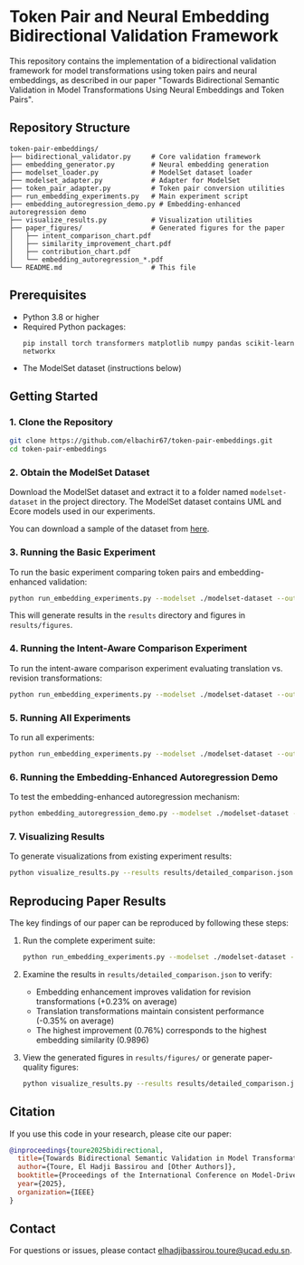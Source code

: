 # Token Pair and Neural Embedding Bidirectional Validation Framework

This repository contains the implementation of a bidirectional validation framework for model transformations using token pairs and neural embeddings, as described in our paper "Towards Bidirectional Semantic Validation in Model Transformations Using Neural Embeddings and Token Pairs".

## Repository Structure

```
token-pair-embeddings/
├── bidirectional_validator.py     # Core validation framework
├── embedding_generator.py         # Neural embedding generation
├── modelset_loader.py             # ModelSet dataset loader
├── modelset_adapter.py            # Adapter for ModelSet
├── token_pair_adapter.py          # Token pair conversion utilities
├── run_embedding_experiments.py   # Main experiment script
├── embedding_autoregression_demo.py # Embedding-enhanced autoregression demo
├── visualize_results.py           # Visualization utilities
├── paper_figures/                 # Generated figures for the paper
│   ├── intent_comparison_chart.pdf
│   ├── similarity_improvement_chart.pdf
│   ├── contribution_chart.pdf
│   └── embedding_autoregression_*.pdf
└── README.md                      # This file
```

## Prerequisites

- Python 3.8 or higher
- Required Python packages:
  ```
  pip install torch transformers matplotlib numpy pandas scikit-learn networkx
  ```
- The ModelSet dataset (instructions below)

## Getting Started

### 1. Clone the Repository

```bash
git clone https://github.com/elbachir67/token-pair-embeddings.git
cd token-pair-embeddings
```

### 2. Obtain the ModelSet Dataset

Download the ModelSet dataset and extract it to a folder named `modelset-dataset` in the project directory. The ModelSet dataset contains UML and Ecore models used in our experiments.

You can download a sample of the dataset from [here](https://figshare.com/s/5a6c02fa8ed20782935c?file=24495371).

### 3. Running the Basic Experiment

To run the basic experiment comparing token pairs and embedding-enhanced validation:

```bash
python run_embedding_experiments.py --modelset ./modelset-dataset --output results --experiment basic
```

This will generate results in the `results` directory and figures in `results/figures`.

### 4. Running the Intent-Aware Comparison Experiment

To run the intent-aware comparison experiment evaluating translation vs. revision transformations:

```bash
python run_embedding_experiments.py --modelset ./modelset-dataset --output results --experiment compare
```

### 5. Running All Experiments

To run all experiments:

```bash
python run_embedding_experiments.py --modelset ./modelset-dataset --output results --experiment all
```

### 6. Running the Embedding-Enhanced Autoregression Demo

To test the embedding-enhanced autoregression mechanism:

```bash
python embedding_autoregression_demo.py --modelset ./modelset-dataset --output paper_figures
```

### 7. Visualizing Results

To generate visualizations from existing experiment results:

```bash
python visualize_results.py --results results/detailed_comparison.json --output paper_figures
```

## Reproducing Paper Results

The key findings of our paper can be reproduced by following these steps:

1. Run the complete experiment suite:

   ```bash
   python run_embedding_experiments.py --modelset ./modelset-dataset --output results --experiment all
   ```

2. Examine the results in `results/detailed_comparison.json` to verify:

   - Embedding enhancement improves validation for revision transformations (+0.23% on average)
   - Translation transformations maintain consistent performance (-0.35% on average)
   - The highest improvement (0.76%) corresponds to the highest embedding similarity (0.9896)

3. View the generated figures in `results/figures/` or generate paper-quality figures:
   ```bash
   python visualize_results.py --results results/detailed_comparison.json --output paper_figures
   ```

## Citation

If you use this code in your research, please cite our paper:

```bibtex
@inproceedings{toure2025bidirectional,
  title={Towards Bidirectional Semantic Validation in Model Transformations Using Neural Embeddings and Token Pairs},
  author={Toure, El Hadji Bassirou and [Other Authors]},
  booktitle={Proceedings of the International Conference on Model-Driven Engineering},
  year={2025},
  organization={IEEE}
}
```

## Contact

For questions or issues, please contact [elhadjibassirou.toure@ucad.edu.sn](mailto:elhadjibassirou.toure@ucad.edu.sn).
